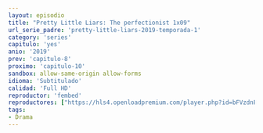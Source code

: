 ```yaml
---
layout: episodio
title: "Pretty Little Liars: The perfectionist 1x09"
url_serie_padre: 'pretty-little-liars-2019-temporada-1'
category: 'series'
capitulo: 'yes'
anio: '2019'
prev: 'capitulo-8'
proximo: 'capitulo-10'
sandbox: allow-same-origin allow-forms
idioma: 'Subtitulado'
calidad: 'Full HD'
reproductor: 'fembed'
reproductores: ["https://hls4.openloadpremium.com/player.php?id=bFVzdnFtbTRVZFI2TjFYc0dKMkJ6dGRwN3JpTGx5Tk9Wb20ydVZSUStQalBjYklIaEptTWZKM1NvcHpkY3RCK044RTcvNnV6ejlBQXgxWXJxM0dTdXc9PQ&sub=https://sub.cuevana2.io/vtt-sub/sub7/Pretty.Little.Liars.The.Perfectionists.S01E09.vtt"]
tags:
- Drama
---
```

